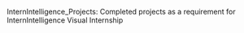 InternIntelligence_Projects: Completed projects as a requirement for InternIntelligence Visual Internship

